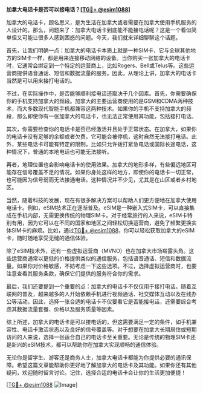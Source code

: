**加拿大电话卡是否可以接电话？[[TG💪+ @esim1088](https://t.me/s/esim1088)]**

加拿大的电话卡，顾名思义，是为生活在加拿大或者需要在加拿大使用手机服务的人设计的。那么，问题来了：加拿大电话卡到底能不能接电话呢？这是一个看似简单但又可能让很多人感到困惑的问题。今天，我们就来详细聊聊这个话题。

首先，让我们明确一点：加拿大的电话卡本质上就是一种SIM卡，它与全球其他地方的SIM卡一样，都是用来连接移动网络的设备。当你购买一张加拿大的电话卡时，它通常会绑定到一个特定的运营商上，比如Rogers、Bell或Telus等。这些运营商提供语音通话、短信和数据流量的服务。因此，从理论上讲，加拿大的电话卡当然是可以用来接打电话的。

不过，在实际操作中，是否能够顺利接电话还取决于几个因素。首先，你需要确保你的手机支持加拿大的频段。加拿大的主要运营商使用的是GSM和CDMA两种技术，而大多数现代智能手机都兼容这两种技术。如果你的手机不支持加拿大的频段，那么即使你有一张加拿大的电话卡，也无法正常使用其功能，包括接打电话。

其次，你需要检查你的电话卡是否已经激活并且处于正常状态。在加拿大，如果你的电话卡没有足够的余额或者欠费，它可能会被停机，这时自然无法接打电话。此外，某些电话卡可能有特定的限制，比如只允许拨打紧急电话或国际长途电话，这种情况下，普通的本地电话也可能无法接听。

再者，地理位置也会影响电话卡的使用效果。加拿大的地形多样，有些偏远地区可能存在信号覆盖不足的情况。如果你身处这样的地方，即使你的电话卡一切正常，也可能因为信号弱而无法接通电话。这种情况并不少见，尤其是在山区或者乡村地区。

当然，随着科技的发展，现在有很多解决方案可以帮助人们更方便地在加拿大使用电话卡。例如，eSIM技术正在逐渐普及。eSIM是一种嵌入式SIM卡，可以直接集成在手机内部，无需更换传统的物理SIM卡。对于经常旅行的人来说，eSIM卡特别有用，因为它可以在不同的国家和地区之间轻松切换运营商，避免了频繁更换实体SIM卡的麻烦。比如，通过[TG💪+ @esim1088](https://t.me/s/esim1088)，你可以轻松获取加拿大的eSIM卡，随时随地享受无缝的通信体验。

除了eSIM技术外，还有一些虚拟运营商（MVNO）也在加拿大市场崭露头角。这些运营商通常以更低的价格提供类似的通信服务，包括语音通话、短信和数据流量。如果你对价格敏感，不妨考虑一下这些选项。不过，选择虚拟运营商时，也要注意查看其服务条款，确保它们提供的服务符合你的需求。

最后，我们还要提到一个重要的点：加拿大的电话卡不仅仅用于接打电话。随着互联网的普及，越来越多的人开始依赖手机进行视频通话、社交媒体互动以及在线办公等活动。因此，选择一张合适的电话卡不仅要看它是否能接电话，还需要综合考虑其数据流量套餐、价格以及服务质量等因素。

综上所述，加拿大的电话卡是可以接电话的，但这需要满足一定的条件，如手机兼容性、电话卡激活状态以及良好的信号覆盖等。对于想要在加拿大长期居住或短期访问的人来说，选择一张适合自己的电话卡至关重要。无论是传统的物理SIM卡还是新兴的eSIM技术，都可以帮助你在加拿大实现顺畅的通信体验。

无论你是留学生、游客还是商务人士，加拿大电话卡都能为你提供必要的通讯保障。希望这篇文章能帮助你更好地了解加拿大的电话卡及其功能。如果你还有其他疑问，欢迎随时留言讨论。记住，选择合适的电话卡会让你的生活更加便捷！

[[TG💪+ @esim1088](https://t.me/s/esim1088) ![Image](https://i.postimg.cc/4NQfJmqS/Snipaste-2025-05-13-00-14-12.png)]